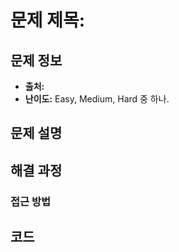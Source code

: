 # 문제 제목: 

## 문제 정보
- **출처:** 
- **난이도:** Easy, Medium, Hard 중 하나.

## 문제 설명


## 해결 과정

### 접근 방법

## 코드
```python